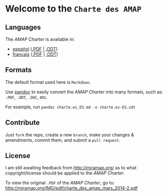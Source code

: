 # Welcome to the `Charte des AMAP`

## Languages

The _AMAP Charter_ is available in:

+ [español](charte.es_ES.md) ([.PDF](_formats/charte.es_ES.pdf) | [.ODT](_formats/charte.es_ES.odt))
+ [français](charte.fr_FR.md) ([.PDF](_formats/charte.fr_FR.pdf) | [.ODT](_formats/charte.fr_FR.odt))

## Formats

The default format used here is `Markdown`.

Use [pandoc](http://pandoc.org/) to easily convert the _AMAP Charter_ into many formats, such as: `.PDF`, `.ODT`, `.DOC`, etc.

For example, run `pandoc charte.es_ES.md -o charte.es-ES.odt`

## Contribute

Just `fork` the repo, create a new `branch`, make your changes & amendments, commit them, and submit a `pull request`.

## License

I am still awaiting feedback from http://miramap.org/ as to what copyright/license should be applied to the _AMAP Charter_.

To view the original `.PDF` of the _AMAP Charter_, go to: http://miramap.org/IMG/pdf/charte_des_amap_mars_2014-2.pdf

